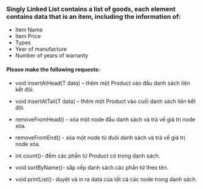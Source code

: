 ### Singly Linked List contains a list of goods, each element contains data that is an item, including the information of:
* Item Name
* Item Price
* Types 
* Year of manufacture
* Number of years of warranty


#### Please make the following requests:

* void insertAtHead(T data) – thêm một Product vào đầu danh sách liên kết đôi.

* void insertAtTail(T data) – thêm một Product vào cuối danh sách liên kết đôi.

* removeFromHead() - xóa một node đầu danh sách và trả về giá trị node xóa.

* removeFromEnd() - xóa một node từ đuôi danh sách và trả về giá trị node xóa.

* int count()- đếm các phần tử Product có trong danh sách.

* void sortByName()- sắp xếp danh sách các phần tử theo tên.

* void printList()- duyệt và in ra data của tất cả các node trong danh sách.